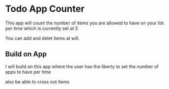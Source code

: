 # Todo App Counter
This app will count the number of items you are allowed to have on your list per time which is currently set at 5

You can add and delet items at will.

## Build on App
I will build on this app where the user has the liberty to set the number of apps to have per time

also be able to cross out items 